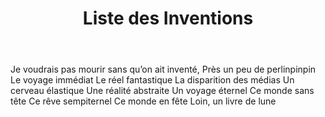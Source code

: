 ﻿---
title: Liste des Inventions
project: Ecrire
nxt: p28_saisons
---
Je voudrais pas mourir sans qu’on ait inventé,
Près un peu de perlinpinpin
Le voyage immédiat
Le réel fantastique
La disparition des médias
Un cerveau élastique
Une réalité abstraite
Un voyage éternel
Ce monde sans tête
Ce rêve sempiternel
Ce monde en fête
Loin, un livre de lune